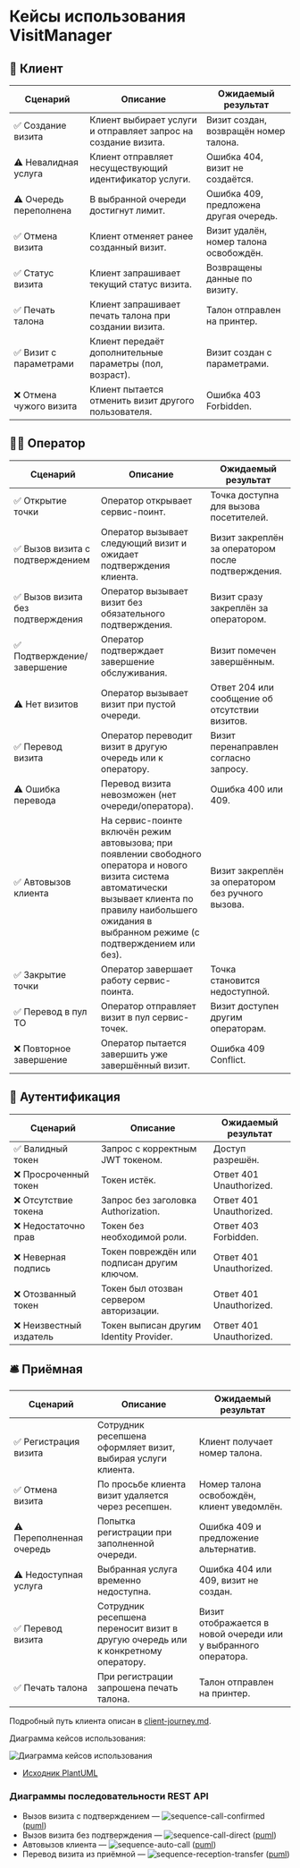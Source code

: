 # Кейсы использования VisitManager

## 🧾 Клиент

| Сценарий | Описание | Ожидаемый результат |
|---|---|---|
| ✅ Создание визита | Клиент выбирает услуги и отправляет запрос на создание визита. | Визит создан, возвращён номер талона. |
| ⚠️ Невалидная услуга | Клиент отправляет несуществующий идентификатор услуги. | Ошибка 404, визит не создаётся. |
| ⚠️ Очередь переполнена | В выбранной очереди достигнут лимит. | Ошибка 409, предложена другая очередь. |
| ✅ Отмена визита | Клиент отменяет ранее созданный визит. | Визит удалён, номер талона освобождён. |
| ✅ Статус визита | Клиент запрашивает текущий статус визита. | Возвращены данные по визиту. |
| ✅ Печать талона | Клиент запрашивает печать талона при создании визита. | Талон отправлен на принтер. |
| ✅ Визит с параметрами | Клиент передаёт дополнительные параметры (пол, возраст). | Визит создан с параметрами. |
| ❌ Отмена чужого визита | Клиент пытается отменить визит другого пользователя. | Ошибка 403 Forbidden. |

## 🧑‍💼 Оператор

| Сценарий | Описание | Ожидаемый результат |
|---|---|---|
| ✅ Открытие точки | Оператор открывает сервис-поинт. | Точка доступна для вызова посетителей. |
| ✅ Вызов визита с подтверждением | Оператор вызывает следующий визит и ожидает подтверждения клиента. | Визит закреплён за оператором после подтверждения. |
| ✅ Вызов визита без подтверждения | Оператор вызывает визит без обязательного подтверждения. | Визит сразу закреплён за оператором. |
| ✅ Подтверждение/завершение | Оператор подтверждает завершение обслуживания. | Визит помечен завершённым. |
| ⚠️ Нет визитов | Оператор вызывает визит при пустой очереди. | Ответ 204 или сообщение об отсутствии визитов. |
| ✅ Перевод визита | Оператор переводит визит в другую очередь или к оператору. | Визит перенаправлен согласно запросу. |
| ⚠️ Ошибка перевода | Перевод визита невозможен (нет очереди/оператора). | Ошибка 400 или 409. |
| ✅ Автовызов клиента | На сервис-поинте включён режим автовызова; при появлении свободного оператора и нового визита система автоматически вызывает клиента по правилу наибольшего ожидания в выбранном режиме (с подтверждением или без). | Визит закреплён за оператором без ручного вызова. |
| ✅ Закрытие точки | Оператор завершает работу сервис-поинта. | Точка становится недоступной. |
| ✅ Перевод в пул ТО | Оператор отправляет визит в пул сервис-точек. | Визит доступен другим операторам. |
| ❌ Повторное завершение | Оператор пытается завершить уже завершённый визит. | Ошибка 409 Conflict. |

## 🔐 Аутентификация

| Сценарий | Описание | Ожидаемый результат |
|---|---|---|
| ✅ Валидный токен | Запрос с корректным JWT токеном. | Доступ разрешён. |
| ❌ Просроченный токен | Токен истёк. | Ответ 401 Unauthorized. |
| ❌ Отсутствие токена | Запрос без заголовка Authorization. | Ответ 401 Unauthorized. |
| ❌ Недостаточно прав | Токен без необходимой роли. | Ответ 403 Forbidden. |
| ❌ Неверная подпись | Токен повреждён или подписан другим ключом. | Ответ 401 Unauthorized. |
| ❌ Отозванный токен | Токен был отозван сервером авторизации. | Ответ 401 Unauthorized. |
| ❌ Неизвестный издатель | Токен выписан другим Identity Provider. | Ответ 401 Unauthorized. |

## 🛎️ Приёмная

| Сценарий | Описание | Ожидаемый результат |
|---|---|---|
| ✅ Регистрация визита | Сотрудник ресепшена оформляет визит, выбирая услуги клиента. | Клиент получает номер талона. |
| ✅ Отмена визита | По просьбе клиента визит удаляется через ресепшен. | Номер талона освобождён, клиент уведомлён. |
| ⚠️ Переполненная очередь | Попытка регистрации при заполненной очереди. | Ошибка 409 и предложение альтернатив. |
| ⚠️ Недоступная услуга | Выбранная услуга временно недоступна. | Ошибка 404 или 409, визит не создан. |
| ✅ Перевод визита | Сотрудник ресепшена переносит визит в другую очередь или к конкретному оператору. | Визит отображается в новой очереди или у выбранного оператора. |
| ✅ Печать талона | При регистрации запрошена печать талона. | Талон отправлен на принтер. |

Подробный путь клиента описан в [client-journey.md](client-journey.md).

Диаграмма кейсов использования:

![Диаграмма кейсов использования](diagrams/use-cases.svg)

- [Исходник PlantUML](diagrams/use-cases.puml)

### Диаграммы последовательности REST API

- Вызов визита с подтверждением — ![sequence-call-confirmed](diagrams/sequence-call-confirmed.svg) ([puml](diagrams/sequence-call-confirmed.puml))
- Вызов визита без подтверждения — ![sequence-call-direct](diagrams/sequence-call-direct.svg) ([puml](diagrams/sequence-call-direct.puml))
- Автовызов клиента — ![sequence-auto-call](diagrams/sequence-auto-call.svg) ([puml](diagrams/sequence-auto-call.puml))
- Перевод визита из приёмной — ![sequence-reception-transfer](diagrams/sequence-reception-transfer.svg) ([puml](diagrams/sequence-reception-transfer.puml))

